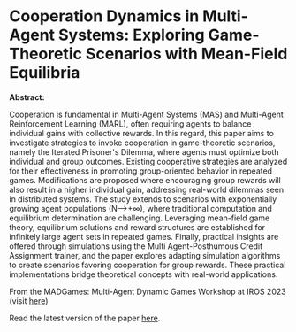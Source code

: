 # Cooperation Dynamics in Multi-Agent Systems: Exploring Game-Theoretic Scenarios with Mean-Field Equilibria

**Abstract:**

Cooperation is fundamental in Multi-Agent Systems (MAS) and Multi-Agent Reinforcement Learning (MARL), often requiring agents to balance individual gains with collective rewards. In this regard, this paper aims to investigate strategies to invoke cooperation in game-theoretic scenarios, namely the Iterated Prisoner's Dilemma, where agents must optimize both individual and group outcomes. Existing cooperative strategies are analyzed for their effectiveness in promoting group-oriented behavior in repeated games. Modifications are proposed where encouraging group rewards will also result in a higher individual gain, addressing real-world dilemmas seen in distributed systems. The study extends to scenarios with exponentially growing agent populations (N⟶+∞), where traditional computation and equilibrium determination are challenging. Leveraging mean-field game theory, equilibrium solutions and reward structures are established for infinitely large agent sets in repeated games. Finally, practical insights are offered through simulations using the Multi Agent-Posthumous Credit Assignment trainer, and the paper explores adapting simulation algorithms to create scenarios favoring cooperation for group rewards. These practical implementations bridge theoretical concepts with real-world applications.

From the MADGames: Multi-Agent Dynamic Games Workshop at IROS 2023 (visit [here](https://iros2023-madgames.f1tenth.org/proceedings.html))

Read the latest version of the paper [here](https://arxiv.org/abs/2309.16263).
